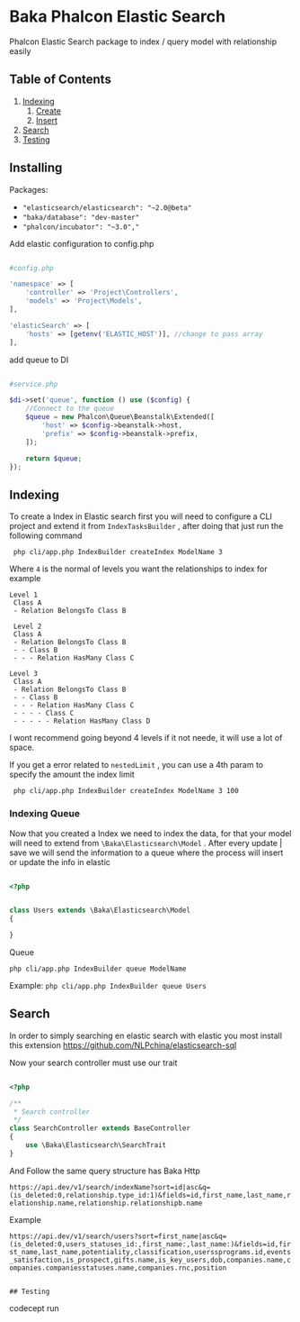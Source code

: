 # Baka Phalcon Elastic Search

Phalcon Elastic Search package to index / query model with relationship easily

## Table of Contents
1. [Indexing](#indexing)
    1. [Create](#indexing-create)
    1. [Insert](#indexing-insert)
2. [Search](#markdown-header-QueryParser)
4. [Testing](#markdown-header-QueryParser-Extended)

## Installing
Packages:
- `"elasticsearch/elasticsearch": "~2.0@beta"`
- `"baka/database": "dev-master"`
- `"phalcon/incubator": "~3.0","`

Add elastic configuration to config.php

```php

#config.php

'namespace' => [
    'controller' => 'Project\Controllers',
    'models' => 'Project\Models',
],

'elasticSearch' => [
    'hosts' => [getenv('ELASTIC_HOST')], //change to pass array
],

```

add queue to DI

```php

#service.php

$di->set('queue', function () use ($config) {
    //Connect to the queue
    $queue = new Phalcon\Queue\Beanstalk\Extended([
        'host' => $config->beanstalk->host,
        'prefix' => $config->beanstalk->prefix,
    ]);

    return $queue;
});

```

## Indexing
To create a Index in Elastic search first you will need to configure a CLI project and extend it from `IndexTasksBuilder` , after doing that just run the following command

` php cli/app.php IndexBuilder createIndex ModelName 3`

Where `4` is the normal of levels you want the relationships to index for example
```
Level 1
 Class A 
 - Relation BelongsTo Class B

 Level 2
 Class A 
 - Relation BelongsTo Class B
 - - Class B
 - - - Relation HasMany Class C

Level 3
 Class A 
 - Relation BelongsTo Class B
 - - Class B
 - - - Relation HasMany Class C
 - - - - Class C
 - - - - - Relation HasMany Class D
``` 

I wont recommend going beyond 4 levels if it not neede, it will use a lot of space.

If you get a error related to `nestedLimit` , you can use a 4th param to specify the amount the index limit

` php cli/app.php IndexBuilder createIndex ModelName 3 100`

### Indexing Queue

Now that you created a Index we need to index the data, for that your model will need to extend from `\Baka\Elasticsearch\Model` . After every update | save we will send the information to a queue where the process will insert or update the info in elastic

```php

<?php


class Users extends \Baka\Elasticsearch\Model
{

}
```

Queue

`php cli/app.php IndexBuilder queue ModelName`

Example:
`php cli/app.php IndexBuilder queue Users`


## Search

In order to simply searching en elastic search with elastic you most install this extension https://github.com/NLPchina/elasticsearch-sql

Now your search controller must use our trait

```php

<?php

/**
 * Search controller
 */
class SearchController extends BaseController
{
    use \Baka\Elasticsearch\SearchTrait
}
```

And Follow the same query structure has Baka Http

`https://api.dev/v1/search/indexName?sort=id|asc&q=(is_deleted:0,relationship.type_id:1)&fields=id,first_name,last_name,relationship.name,relationship.relationshipb.name`

Example

`https://api.dev/v1/search/users?sort=first_name|asc&q=(is_deleted:0,users_statuses_id:,first_name:,last_name:)&fields=id,first_name,last_name,potentiality,classification,userssprograms.id,events_satisfaction,is_prospect,gifts.name,is_key_users,dob,companies.name,companies.companiesstatuses.name,companies.rnc,position` 

```

## Testing
```
codecept run
```